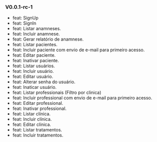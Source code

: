 ### V0.0.1-rc-1
- feat: SignUp
- feat: SignIn
- feat: Listar anamneses.
- feat: Incluir anamnese.
- feat: Gerar relatório de anamnese.
- feat: Listar pacientes.
- feat: Incluir paciente com envio de e-mail para primeiro acesso.
- feat: Editar paciente.
- feat: Inativar paciente.
- feat: Listar usuários.
- feat: Incluir usuário.
- feat: Editar usuário.
- feat: Alterar senha do usuário.
- feat: Inaticar usuário.
- feat: Listar professionais (Filtro por clinica)
- feat: Incluir professional com envio de e-mail para primeiro acesso.
- feat: Editar professional.
- feat: Inativar professional.
- feat: Listar clínica.
- feat: Incluir clínica.
- feat: Editar clínica.
- feat: Listar tratamentos.
- feat: Incluir tratamentos.
